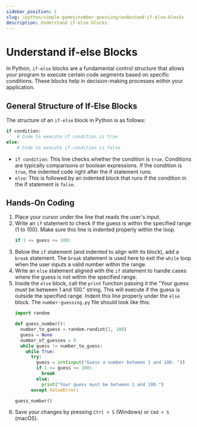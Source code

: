 ```yaml
---
sidebar_position: 1
slug: /python/simple-games/number-guessing/undestand-if-else-blocks
description: Understand if-else blocks.
---
```


# Understand if-else Blocks

In Python, `if-else` blocks are a fundamental control structure that allows your program to execute certain code segments based on specific conditions. These blocks help in decision-making processes within your application.

## General Structure of If-Else Blocks

The structure of an `if-else` block in Python is as follows:

```python
if condition:
    # Code to execute if condition is true
else:
    # Code to execute if condition is false

```

- `if condition`: This line checks whether the condition is `true`. Conditions are typically comparisons or boolean expressions. If the condition is `true`, the indented code right after the if statement runs.
- `else`: This is followed by an indented block that runs if the condition in the if statement is `false`.

## Hands-On Coding

1. Place your cursor under the line that reads the user's input.
2. Write an `if` statement to check if the guess is within the specified range (1 to 100). Make sure this line is indented properly within the loop.
    ```python
    if 1 <= guess <= 100:
    ```
3. Below the `if` statement (and indented to align with its block), add a `break` statement. The `break` statement is used here to exit the `while` loop when the user inputs a valid number within the range.
4. Write an `else` statement aligned with the `if` statement to handle cases where the guess is not within the specified range.
5. Inside the `else` block, call the `print` function passing it the "Your guess must be between 1 and 100." string. This will execute if the guess is outside the specified range. Indent this line properly under the `else` block.
    The `number-guessing.py` file should look like this:
    ```python
    import random

    def guess_number():
      number_to_guess = random.randint(1, 100)
      guess = None
      number_of_guesses = 0
      while guess != number_to_guess:
        while True:
          try:
            guess = int(input("Guess a number between 1 and 100: "))
            if 1 <= guess <= 100:
              break
            else:
              print("Your guess must be between 1 and 100.")
          except ValueError:

    guess_number()
    ```
6. Save your changes by pressing `Ctrl + S` (Windows) or `Cmd + S` (macOS).